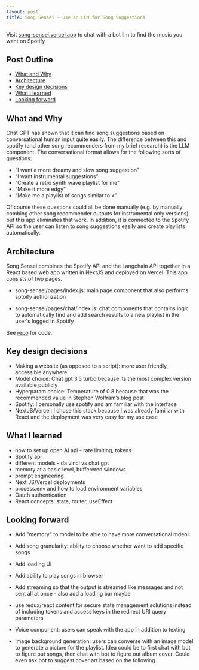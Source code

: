 ```yaml
---
layout: post
title: Song Sensei - Use an LLM for Song Suggestions
---
```


Visit [song-sensei.vercel.app](song-sensei.vercel.app) to chat with a bot llm to find the music you want on Spotify


## Post Outline
- [What and Why](#what-and-why)
- [Architecture](#architecture)
- [Key design decisions](#key-design-decisions)
- [What I learned](#what-i-learned)
- [Looking forward](#looking-forward)

## What and Why
Chat GPT has shown that it can find song suggestions based on conversational human input quite easily. The difference between this and spotify (and other song recommenders from my brief research) is the LLM component. The conversational format allows for the following sorts of questions:

- “I want a more dreamy and slow song suggestion”
- “I want instrumental suggestions”
- “Create a retro synth wave playlist for me”
- “Make it more edgy”
- “Make me a playlist of songs similar to x”

Of course these questions could all be done manually (e.g. by manually combing other song recommender outputs for instrumental only versions) but this app eliminates that work. In addition, it is connected to the Spotify API so the user can listen to song suggestions easily and create playlists automatically. 

## Architecture
Song Sensei combines the Spotify API and the Langchain API together in a React based web app written in NextJS and deployed on Vercel. 
This app consists of two pages. 
- song-sensei/pages/index.js: main page component that also performs sptoify authorization

- song-sensei/pages/chat/index.js: chat components that contains logic to automatically find and add search results to a new playlist in the user's logged in Spotify

See [repo](https://github.com/andrew128/song-sensei) for code. 

## Key design decisions
- Making a website (as opposed to a script): more user friendly, accessible anywhere
- Model choice: Chat gpt 3.5 turbo because its the most complex version available publicly
- Hyperparam choice: Temperature of 0.8 because that was the recommended value in Stephen Wolfram’s blog post
- Spotify: I personally use spotify and am familiar with the interface
- NextJS/Vercel: I chose this stack because I was already familiar with React and the deployment was very easy for my use case

## What I learned
- how to set up open AI api - rate limiting, tokens
- Spotify api
- different models - da vinci vs chat gpt
- memory at a basic level, bufferered windows
- prompt engineering
- Next JS/Vercel deployments
- process.env and how to load environment variables
- Oauth authentication
- React concepts: state, router, useEffect

## Looking forward
- Add "memory" to model to be able to have more conversational mdeol

- Add song granularity: ability to choose whether want to add specific songs

- Add loading UI

- Add ability to play songs in browser

- Add streaming so that the output is streamed like messages and not sent all at once - also add a loading bar maybe

- use redux/react content for secure state management solutions instead of including tokens and access keys in the redirect URI query parameters

- Voice component: users can speak with the app in addition to texting

- Image background generation: users can converse with an image model to generate a picture for the playlist. Idea could be to first chat with bot to figure out songs, then chat with bot to figure out album cover. Could even ask bot to suggest cover art based on the following. 
